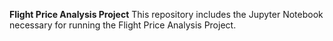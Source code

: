 **Flight Price Analysis Project**
This repository includes the Jupyter Notebook necessary for running the Flight Price Analysis Project.
